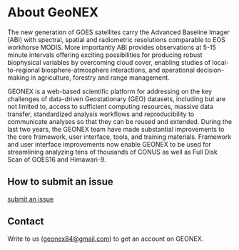 # About GeoNEX

The new generation of GOES satellites carry the Advanced Baseline Imager (ABI) with spectral, spatial and radiometric resolutions comparable to EOS workhorse MODIS. More importantly ABI provides observations at 5-15 minute intervals offering exciting possibilities for producing robust biophysical variables by overcoming cloud cover, enabling studies of local-to-regional biosphere-atmosphere interactions, and operational decision-making in agriculture, forestry and range management.



GEONEX is a web-based scientific platform for addressing on the key challenges of data-driven Geostationary (GEO) datasets, including but are not limited to, access to sufficient computing resources, massive data transfer, standardized analysis workflows and reproducibility to communicate analyses so that they can be reused and extended. During the last two years, the GEONEX team have made substantial improvements to the core framework, user interface, tools, and training materials. Framework and user interface improvements now enable GEONEX to be used for streamlining analyzing tens of thousands of CONUS as well as Full Disk Scan of GOES16 and Himawari-9.



## How to submit an issue

[submit an issue](https://github.com/suredream/geonex-doc/issues/new)

## Contact

Write to us (geonex84@gmail.com) to get an account on GEONEX.